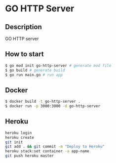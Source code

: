 # GO HTTP Server

## Description

GO HTTP server

## How to start

```bash
$ go mod init go-http-server # generate mod file
$ go build # generate build
$ go run main.go # run app
```

## Docker

```bash
$ docker build -t go-http-server .
$ docker run -p 3000:3000 -d go-http-server
```

## Heroku

```bash
heroku login
heroku create
git init
git add . && git commit -m "Deploy to Heroku"
heroku stack:set container -a app-name
git push heroku master
```
